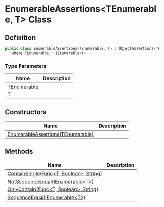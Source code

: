 # EnumerableAssertions&lt;TEnumerable, T&gt; Class
## Definition

```c#
public class EnumerableAssertions<TEnumerable, T> : ObjectAssertions<TEnumerable>
   where TEnumerable : IEnumerable<T>
```

### Type Parameters

| Name | Description |
| ---- | ----------- |
| TEnumerable |  |
| T |  |

## Constructors

| Name | Description |
| ---- | ----------- |
| [EnumerableAssertions(TEnumerable)](MrKWatkins.Assertions.EnumerableAssertions-2.-ctor.md) |  |

## Methods

| Name | Description |
| ---- | ----------- |
| [ContainSingle(Func&lt;T, Boolean&gt;, String)](MrKWatkins.Assertions.EnumerableAssertions-2.ContainSingle.md) |  |
| [NotSequenceEqual(IEnumerable&lt;T&gt;)](MrKWatkins.Assertions.EnumerableAssertions-2.NotSequenceEqual.md) |  |
| [OnlyContain(Func&lt;T, Boolean&gt;, String)](MrKWatkins.Assertions.EnumerableAssertions-2.OnlyContain.md) |  |
| [SequenceEqual(IEnumerable&lt;T&gt;)](MrKWatkins.Assertions.EnumerableAssertions-2.SequenceEqual.md) |  |

